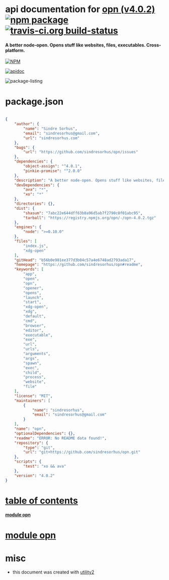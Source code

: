 # api documentation for  [opn (v4.0.2)](https://github.com/sindresorhus/opn#readme)  [![npm package](https://img.shields.io/npm/v/npmdoc-opn.svg?style=flat-square)](https://www.npmjs.org/package/npmdoc-opn) [![travis-ci.org build-status](https://api.travis-ci.org/npmdoc/node-npmdoc-opn.svg)](https://travis-ci.org/npmdoc/node-npmdoc-opn)
#### A better node-open. Opens stuff like websites, files, executables. Cross-platform.

[![NPM](https://nodei.co/npm/opn.png?downloads=true)](https://www.npmjs.com/package/opn)

[![apidoc](https://npmdoc.github.io/node-npmdoc-opn/build/screen-capture.buildNpmdoc.browser._2Fhome_2Ftravis_2Fbuild_2Fnpmdoc_2Fnode-npmdoc-opn_2Ftmp_2Fbuild_2Fapidoc.html.png)](https://npmdoc.github.io/node-npmdoc-opn/build..beta..travis-ci.org/apidoc.html)

![package-listing](https://npmdoc.github.io/node-npmdoc-opn/build/screen-capture.npmPackageListing.svg)



# package.json

```json

{
    "author": {
        "name": "Sindre Sorhus",
        "email": "sindresorhus@gmail.com",
        "url": "sindresorhus.com"
    },
    "bugs": {
        "url": "https://github.com/sindresorhus/opn/issues"
    },
    "dependencies": {
        "object-assign": "^4.0.1",
        "pinkie-promise": "^2.0.0"
    },
    "description": "A better node-open. Opens stuff like websites, files, executables. Cross-platform.",
    "devDependencies": {
        "ava": "*",
        "xo": "*"
    },
    "directories": {},
    "dist": {
        "shasum": "7abc22e644dff63b0a96d5ab7f2790c0f01abc95",
        "tarball": "https://registry.npmjs.org/opn/-/opn-4.0.2.tgz"
    },
    "engines": {
        "node": ">=0.10.0"
    },
    "files": [
        "index.js",
        "xdg-open"
    ],
    "gitHead": "b56b0e981ee377d3b04c57a4e6748ad2793ada17",
    "homepage": "https://github.com/sindresorhus/opn#readme",
    "keywords": [
        "app",
        "open",
        "opn",
        "opener",
        "opens",
        "launch",
        "start",
        "xdg-open",
        "xdg",
        "default",
        "cmd",
        "browser",
        "editor",
        "executable",
        "exe",
        "url",
        "urls",
        "arguments",
        "args",
        "spawn",
        "exec",
        "child",
        "process",
        "website",
        "file"
    ],
    "license": "MIT",
    "maintainers": [
        {
            "name": "sindresorhus",
            "email": "sindresorhus@gmail.com"
        }
    ],
    "name": "opn",
    "optionalDependencies": {},
    "readme": "ERROR: No README data found!",
    "repository": {
        "type": "git",
        "url": "git+https://github.com/sindresorhus/opn.git"
    },
    "scripts": {
        "test": "xo && ava"
    },
    "version": "4.0.2"
}
```



# <a name="apidoc.tableOfContents"></a>[table of contents](#apidoc.tableOfContents)

#### [module opn](#apidoc.module.opn)



# <a name="apidoc.module.opn"></a>[module opn](#apidoc.module.opn)



# misc
- this document was created with [utility2](https://github.com/kaizhu256/node-utility2)
